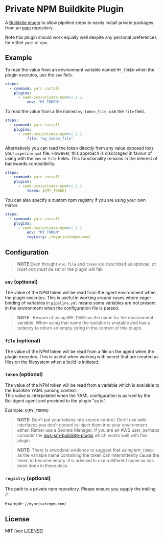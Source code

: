 # Private NPM Buildkite Plugin

A [Buildkite plugin](https://buildkite.com/docs/agent/v3/plugins) to allow pipeline steps to easily install
private packages from an [npm](https://www.npmjs.com) repository.

Note this plugin should work equally well despite any personal preferences for either `yarn` or `npm`.

## Example

To read the value from an environment variable named `MY_TOKEN` when the plugin executes, use the `env` fiels.

```yml
steps:
  - command: yarn install
    plugins:
      - seek-oss/private-npm#v1.1.1:
          env: "MY_TOKEN"
```

To read the value from a file named `my_token_file`, use the `file` field.

```yml
steps:
  - command: yarn install
    plugins:
      - seek-oss/private-npm#v1.1.1:
          file: "my_token_file"
```

Alternatively you can read the token directly from any value exposed toxs your `pipeline.yml` file.  However, this 
approach is discoraged in favour of using with the `env` or `file` fields.  This functionality remains in the interest
 of backwards compatibility.

```yml
steps:
  - command: yarn install
    plugins:
      - seek-oss/private-npm#v1.1.1:
          token: ${MY_TOKEN}
```


You can also specify a custom npm registry if you are using your own mirror.

```yml
steps:
  - command: yarn install
    plugins:
      - seek-oss/private-npm#v1.1.1:
          env: "MY_TOKEN"
          registry: //myprivatenpm.com/
```

## Configuration

> **NOTE** Even thought `env`, `file` and `token` are described as optional, _at least one must be set_ or the plugin 
> will fail.

### `env` (optional)

The value of the NPM token will be read from the agent environment when the plugin executes.  This is useful in working
around cases where eager binding of variables in `pipeline.yml` means some variables are not present in the 
environment when the configuration file is parsed.

> **NOTE** : Beware of using `NPM_TOKEN` as the name for the environment variable. When using that name the variable
> is unstable and has a tedency to return an empty string in the context of this plugin.

### `file` (optional)

The value of the NPM token will be read from a file on the agent when the plugin executes.  This is useful when working
with secret that are created as files on the filesystem when a build is initiated.

### `token` (optional)

The value of the NPM token will be read from a variable which is available to the Buildkite YAML parsing context.  
This value is interpolated when the YAML configuration is parsed by the Buildgent agent and provided to the plugin "as 
is".

Example: `${MY_TOKEN}`
> **NOTE:** Don't put your tokens into source control.  Don't use web interfaces you don't control to inject them into 
> your environment either.  Rather use a Secrets Manager.  If you are an AWS user, perhaps consider the 
> [aws-sm-buildkite-plugin](https://github.com/seek-oss/aws-sm-buildkite-plugin) which works well with this plugin.

> **NOTE:** There is anecdotal evidence to suggest that using `NPM_TOKEN` as the variable name containing the 
> token can intermittently cause the token to become empty.  It is advised to use a different name as has been done in 
> these docs.

### `registry` (optional)
The path to a private npm repository.  Please ensure you supply the trailing `/`!

Example: `//myprivatenpm.com/`

## License
MIT (see [LICENSE](./LICENSE))
